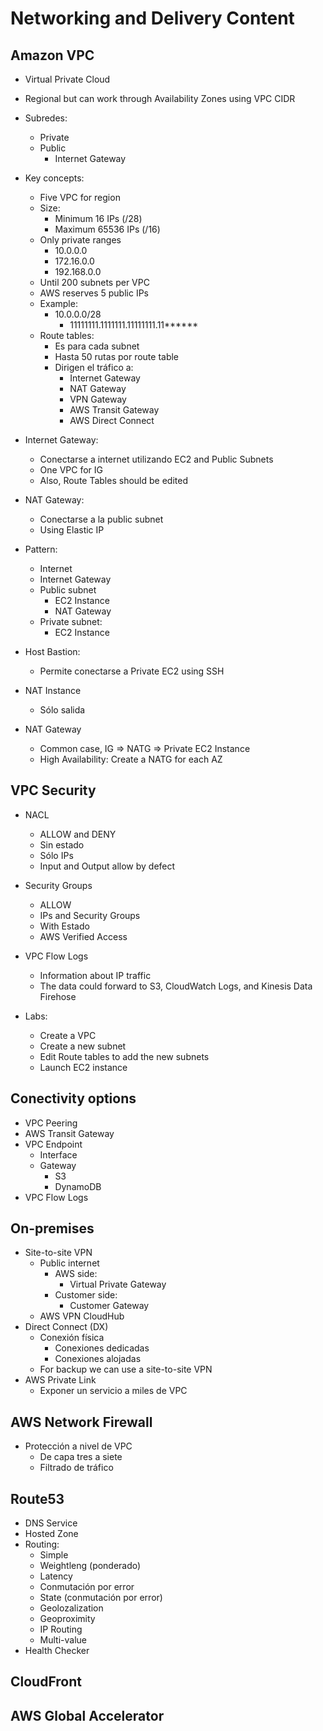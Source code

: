 # Networking and Delivery Content

## Amazon VPC

* Virtual Private Cloud
* Regional but can work through Availability Zones using VPC CIDR
* Subredes:
    * Private
    * Public
        * Internet Gateway
* Key concepts:
    * Five VPC for region
    * Size:
        * Minimum 16 IPs (/28)
        * Maximum 65536 IPs (/16)
    * Only private ranges
        * 10.0.0.0
        * 172.16.0.0
        * 192.168.0.0
    * Until 200 subnets per VPC
    * AWS reserves 5 public IPs
    * Example: 
        * 10.0.0.0/28
            * 11111111.1111111.11111111.11******
    * Route tables:
        * Es para cada subnet
        * Hasta 50 rutas por route table
        * Dirigen el tráfico a:
            * Internet Gateway
            * NAT Gateway
            * VPN Gateway
            * AWS Transit Gateway
            * AWS Direct Connect

* Internet Gateway:
    * Conectarse a internet utilizando EC2 and Public Subnets
    * One VPC for IG
    * Also, Route Tables should be edited
* NAT Gateway:
    * Conectarse a la public subnet 
    * Using Elastic IP
* Pattern:
    * Internet
    * Internet Gateway
    * Public subnet
        * EC2 Instance
        * NAT Gateway
    * Private subnet:
        * EC2 Instance

* Host Bastion:
    * Permite conectarse a Private EC2 using SSH

* NAT Instance
    * Sólo salida
* NAT Gateway
    * Common case, IG => NATG => Private EC2 Instance
    * High Availability: Create a NATG for each AZ

## VPC Security

* NACL
    * ALLOW and DENY
    * Sin estado
    * Sólo IPs
    * Input and Output allow by defect
* Security Groups
    * ALLOW
    * IPs and Security Groups
    * With Estado
    * AWS Verified Access
* VPC Flow Logs
    * Information about IP traffic
    * The data could forward to S3, CloudWatch Logs, and Kinesis Data Firehose

* Labs:
    - Create a VPC
    - Create a new subnet
    - Edit Route tables to add the new subnets
    - Launch EC2 instance

## Conectivity options

* VPC Peering
* AWS Transit Gateway
* VPC Endpoint
    * Interface
    * Gateway
        * S3
        * DynamoDB
* VPC Flow Logs

## On-premises

* Site-to-site VPN
    * Public internet
        * AWS side:
            * Virtual Private Gateway
        * Customer side:
            * Customer Gateway
    * AWS VPN CloudHub
* Direct Connect (DX)
    * Conexión física
        * Conexiones dedicadas
        * Conexiones alojadas
    * For backup we can use a site-to-site VPN
* AWS Private Link
    * Exponer un servicio a miles de VPC

## AWS Network Firewall

* Protección a nivel de VPC
    * De capa tres a siete
    * Filtrado de tráfico

## Route53

* DNS Service
* Hosted Zone
* Routing:
    * Simple
    * Weightleng (ponderado)
    * Latency
    * Conmutación por error
    * State (conmutación por error)
    * Geolozalization
    * Geoproximity
    * IP Routing
    * Multi-value
* Health Checker

## CloudFront

## AWS Global Accelerator